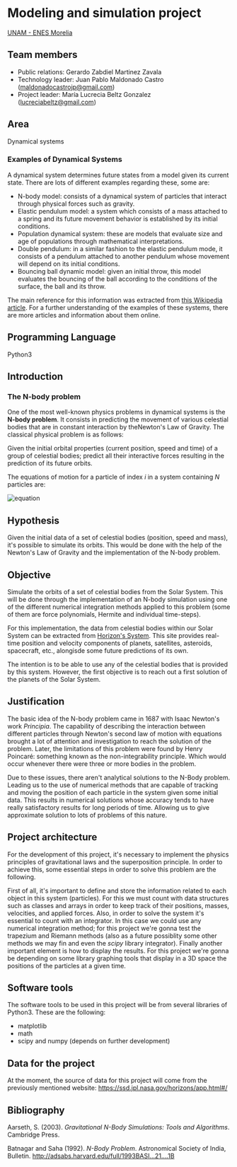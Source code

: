 # Modeling and simulation project 

[UNAM - ENES Morelia](https://www.enesmorelia.unam.mx/)

## Team members
- Public relations: Gerardo Zabdiel Martinez Zavala
- Technology leader: Juan Pablo Maldonado Castro (maldonadocastrojp@gmail.com)
- Project leader: María Lucrecia Beltz Gonzalez (lucreciabeltz@gmail.com)

## Area
Dynamical systems

### Examples of Dynamical Systems

A dynamical system determines future states from a model given its current state. There are lots of different examples regarding these, some are:

* N-body model: consists of a dynamical system of particles that interact through physical forces such as gravity.
* Elastic pendulum model: a system which consists of a mass attached to a spring and its future movement behavior is established by its initial conditions.
* Population dynamical system: these are models that evaluate size and age of populations through mathematical interpretations.
* Double pendulum: in a similar fashion to the elastic pendulum mode, it consists of a pendulum attached to another pendulum whose movement will depend on its initial conditions.
* Bouncing ball dynamic model: given an initial throw, this model evaluates the bouncing of the ball according to the conditions of the surface, the ball and its throw.

The main reference for this information was extracted from [this Wikipedia article](https://en.wikipedia.org/wiki/Dynamical_system). For a further understanding of the examples of these systems, there are more articles and information about them online.

## Programming Language
Python3

## Introduction

### The N-body problem

One of the most well-known physics problems in dynamical systems is the **N-body problem**. It consists in predicting the movement of various celestial bodies that are in constant interaction by theNewton's Law of Gravity. The classical physical problem is as follows:

Given the initial orbital properties (current position, speed and time) of a group of celestial bodies; predict all their interactive forces resulting in the prediction of its future orbits.

The equations of motion for a particle of index $i$ in a system containing $N$ particles are:

![equation](https://latex.codecogs.com/gif.latex?\ddot{\textbf{r}}&space;=&space;-G\sum_{j=1;j\neq&space;i}^{N}\frac{m_j(\textbf{r}_i&space;-&space;\textbf{r}_j)}{|\textbf{r}_i&space;-&space;\textbf{r}_j|^3})


## Hypothesis 

Given the initial data of a set of celestial bodies (position, speed and mass), it's possible to simulate its orbits. This would be done with the help of the Newton's Law of Gravity and the implementation of the N-body problem. 

## Objective

Simulate the orbits of a set of celestial bodies from the Solar System. This will be done through the implementation of an N-body simulation using one of the different numerical integration methods applied to this problem (some of them are force polynomials, Hermite and individual time-steps).

For this implementation, the data from celestial bodies within our Solar System can be extracted from [Horizon's System](https://ssd.jpl.nasa.gov/horizons/app.html#/). This site provides real-time position and velocity components of planets, satellites, asteroids, spacecraft, etc., alongisde some future predictions of its own.

The intention is to be able to use any of the celestial bodies that is provided by this system. However, the first objective is to reach out a first solution of the planets of the Solar System.

## Justification

The basic idea of the N-body problem came in 1687 with Isaac Newton's work *Principia*. The capability of describing the interaction between different particles through Newton's second law of motion with equations brought a lot of attention and investigation to reach the solution of the problem. Later, the limitations of this problem were found by Henry Poincaré: something known as the non-integrability principle. Which would occur whenever there were three or more bodies in the problem.

Due to these issues, there aren't analytical solutions to the N-Body problem. Leading us to the use of numerical methods that are capable of tracking and moving the position of each particle in the system given some initial data. This results in numerical solutions whose accuracy tends to have really satisfactory results for long periods of time. Allowing us to give approximate solution to lots of problems of this nature.

## Project architecture

For the development of this project, it's necessary to implement the physics principles of gravitational laws and the superposition principle. In order to achieve this, some essential steps in order to solve this problem are the following. 

First of all, it's important to define and store the information related to each object in this system (particles). For this we must count with data structures such as classes and arrays in order to keep track of their positions, masses, velocities, and applied forces. Also, in order to solve the system it's essential to count with an integrator. In this case we could use any numerical integration method; for this project we're gonna test the trapezium and Riemann methods (also as a future possiblity some other methods we may fin and even the *scipy* library integrator). Finally another important element is how to display the results. For this project we're gonna be depending on some library graphing tools that display in a 3D space the positions of the particles at a given time.

## Software tools
The software tools to be used in this project will be from several libraries of Python3. These are the following:
* matplotlib
* math
* scipy and numpy (depends on further development)

## Data for the project
At the moment, the source of data for this project will come from the previously mentioned website: https://ssd.jpl.nasa.gov/horizons/app.html#/


## Bibliography

Aarseth, S. (2003). *Gravitational N-Body Simulations: Tools and Algorithms*. Cambridge Press.

Batnagar and Saha (1992). *N-Body Problem*. Astronomical Society of India, Bulletin. http://adsabs.harvard.edu/full/1993BASI...21....1B 


